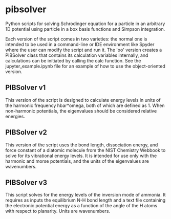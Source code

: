 # pibsolver
Python scripts for solving Schrodinger equation for a particle in an arbitrary 1D potential using particle in a box basis functions and Simpson integration.

Each version of the script comes in two varieties: the normal one is intended to be used in a command-line or IDE environment like Spyder where the user can modify the script and run it.
The 'oo' version creates a PIBSolver class that contains its calculation variables internally, and calculations can be initiated by calling the calc function.
See the jupyter_example.ipynb file for an example of how to use the object-oriented version.

## PIBSolver v1

This version of the script is designed to calculate energy levels in units of the harmonic frequency hbar*omega, both of which are defined as 1.
When non-harmonic potentials, the eigenvalues should be considered relative energies.

## PIBSolver v2

This version of the script uses the bond length, dissociation energy, and force constant of a diatomic molecule from the NIST Chemistry Webbook to solve for its vibrational energy levels.
It is intended for use only with the harmonic and morse potentials, and the units of the eigenvalues are wavenumbers.

## PIBSolver v3

This script solves for the energy levels of the inversion mode of ammonia.
It requires as inputs the equilibrium N-H bond length and a text file containing the electronic potential energy as a function of the angle of the H atoms with respect to planarity.
Units are wavenumbers.
